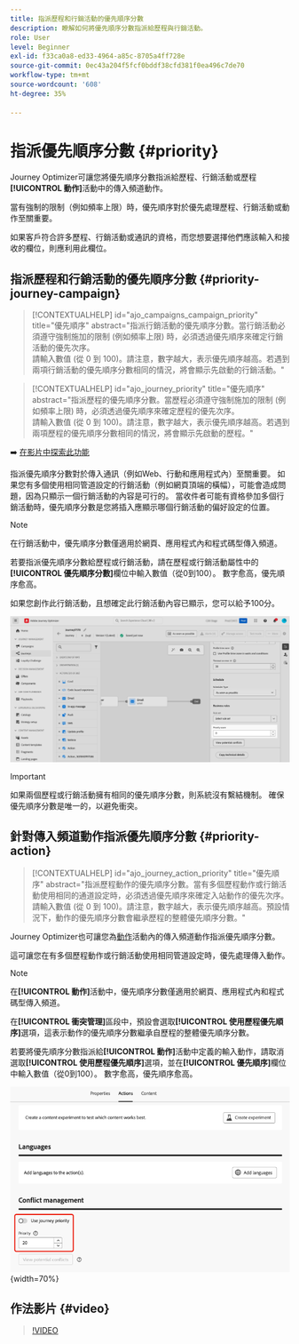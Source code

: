 ```yaml
---
title: 指派歷程和行銷活動的優先順序分數
description: 瞭解如何將優先順序分數指派給歷程與行銷活動。
role: User
level: Beginner
exl-id: f33ca0a8-ed33-4964-a85c-8705a4ff728e
source-git-commit: 0ec43a204f5fcf0bddf38cfd381f0ea496c7de70
workflow-type: tm+mt
source-wordcount: '608'
ht-degree: 35%

---
```


# 指派優先順序分數 {#priority}

Journey Optimizer可讓您將優先順序分數指派給歷程、行銷活動或歷程&#x200B;**[!UICONTROL 動作]**&#x200B;活動中的傳入頻道動作。

當有強制的限制（例如頻率上限）時，優先順序對於優先處理歷程、行銷活動或動作至關重要。

如果客戶符合許多歷程、行銷活動或通訊的資格，而您想要選擇他們應該輸入和接收的欄位，則應利用此欄位。

## 指派歷程和行銷活動的優先順序分數 {#priority-journey-campaign}

>[!CONTEXTUALHELP]
>id="ajo_campaigns_campaign_priority"
>title="優先順序"
>abstract="指派行銷活動的優先順序分數。當行銷活動必須遵守強制施加的限制 (例如頻率上限) 時，必須透過優先順序來確定行銷活動的優先次序。</br>請輸入數值 (從 0 到 100)。請注意，數字越大，表示優先順序越高。若遇到兩項行銷活動的優先順序分數相同的情況，將會顯示先啟動的行銷活動。"

>[!CONTEXTUALHELP]
>id="ajo_journey_priority"
>title="優先順序"
>abstract="指派歷程的優先順序分數。當歷程必須遵守強制施加的限制 (例如頻率上限) 時，必須透過優先順序來確定歷程的優先次序。</br>請輸入數值 (從 0 到 100)。請注意，數字越大，表示優先順序越高。若遇到兩項歷程的優先順序分數相同的情況，將會顯示先啟動的歷程。"

➡️ [在影片中探索此功能](#video)

指派優先順序分數對於傳入通訊（例如Web、行動和應用程式內）至關重要。 如果您有多個使用相同管道設定的行銷活動（例如網頁頂端的橫幅），可能會造成問題，因為只顯示一個行銷活動的內容是可行的。 當收件者可能有資格參加多個行銷活動時，優先順序分數是您將插入應顯示哪個行銷活動的偏好設定的位置。

>[!NOTE]
>
>在行銷活動中，優先順序分數僅適用於網頁、應用程式內和程式碼型傳入頻道。

若要指派優先順序分數給歷程或行銷活動，請在歷程或行銷活動屬性中的&#x200B;**[!UICONTROL 優先順序分數]**&#x200B;欄位中輸入數值（從0到100）。 數字愈高，優先順序愈高。

如果您創作此行銷活動，且想確定此行銷活動內容已顯示，您可以給予100分。

![](assets/priority-score.png)

>[!IMPORTANT]
>
>如果兩個歷程或行銷活動擁有相同的優先順序分數，則系統沒有繫結機制。 確保優先順序分數是唯一的，以避免衝突。

## 針對傳入頻道動作指派優先順序分數 {#priority-action}

>[!CONTEXTUALHELP]
>id="ajo_journey_action_priority"
>title="優先順序"
>abstract="指派歷程動作的優先順序分數。當有多個歷程動作或行銷活動使用相同的通道設定時，必須透過優先順序來確定入站動作的優先次序。</br>請輸入數值 (從 0 到 100)。請注意，數字越大，表示優先順序越高。預設情況下，動作的優先順序分數會繼承歷程的整體優先順序分數。"

Journey Optimizer也可讓您為[動作](../building-journeys/journey-action.md)活動內的傳入頻道動作指派優先順序分數。

這可讓您在有多個歷程動作或行銷活動使用相同管道設定時，優先處理傳入動作。

>[!NOTE]
>
>在&#x200B;**[!UICONTROL 動作]**&#x200B;活動中，優先順序分數僅適用於網頁、應用程式內和程式碼型傳入頻道。

在&#x200B;**[!UICONTROL 衝突管理]**&#x200B;區段中，預設會選取&#x200B;**[!UICONTROL 使用歷程優先順序]**&#x200B;選項，這表示動作的優先順序分數繼承自歷程的整體優先順序分數。

若要將優先順序分數指派給&#x200B;**[!UICONTROL 動作]**&#x200B;活動中定義的輸入動作，請取消選取&#x200B;**[!UICONTROL 使用歷程優先順序]**&#x200B;選項，並在&#x200B;**[!UICONTROL 優先順序]**&#x200B;欄位中輸入數值（從0到100）。 數字愈高，優先順序愈高。

![](assets/action-journey-priority-score.png){width=70%}

## 作法影片 {#video}

>[!VIDEO](https://video.tv.adobe.com/v/3445012?captions=chi_hant&quality=12)
